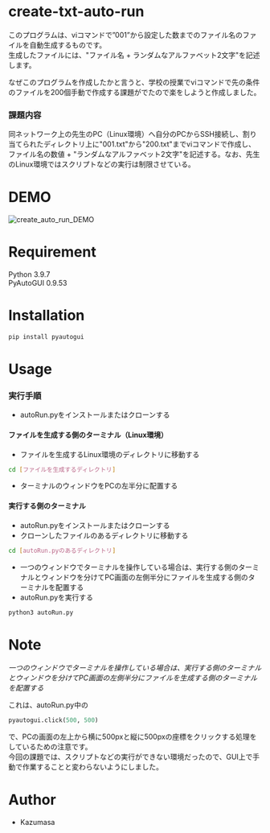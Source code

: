 # create-txt-auto-run

このプログラムは、viコマンドで”001”から設定した数までのファイル名のファイルを自動生成するものです。<br>
生成したファイルには、"ファイル名 + ランダムなアルファベット2文字"を記述します。

なぜこのプログラムを作成したかと言うと、学校の授業でviコマンドで先の条件のファイルを200個手動で作成する課題がでたので楽をしようと作成しました。

### 課題内容
同ネットワーク上の先生のPC（Linux環境）へ自分のPCからSSH接続し、割り当てられたディレクトリ上に"001.txt"から"200.txt"までviコマンドで作成し、
ファイル名の数値 + "ランダムなアルファベット2文字"を記述する。なお、先生のLinux環境ではスクリプトなどの実行は制限させている。

# DEMO

![create_auto_run_DEMO](https://user-images.githubusercontent.com/70145199/149662098-5b2a9f63-3f0e-4c5c-bd3d-18d4c5facc71.gif)

# Requirement

Python      3.9.7<br>
PyAutoGUI   0.9.53

# Installation

```bash
pip install pyautogui
```

# Usage

### 実行手順
* autoRun.pyをインストールまたはクローンする

#### ファイルを生成する側のターミナル（Linux環境）
* ファイルを生成するLinux環境のディレクトリに移動する
```bash
cd [ファイルを生成するディレクトリ]
```
* ターミナルのウィンドウをPCの左半分に配置する

#### 実行する側のターミナル
* autoRun.pyをインストールまたはクローンする
* クローンしたファイルのあるディレクトリに移動する
```bash
cd [autoRun.pyのあるディレクトリ]
```
* 一つのウィンドウでターミナルを操作している場合は、実行する側のターミナルとウィンドウを分けてPC画面の左側半分にファイルを生成する側のターミナルを配置する
* autoRun.pyを実行する
```bash
python3 autoRun.py
```

# Note

*一つのウィンドウでターミナルを操作している場合は、実行する側のターミナルとウィンドウを分けてPC画面の左側半分にファイルを生成する側のターミナルを配置する*

これは、autoRun.py中の
```python
pyautogui.click(500, 500)
```
で、PCの画面の左上から横に500pxと縦に500pxの座標をクリックする処理をしているための注意です。<br>
今回の課題では、スクリプトなどの実行ができない環境だったので、GUI上で手動で作業することと変わらないようにしました。

# Author

* Kazumasa
